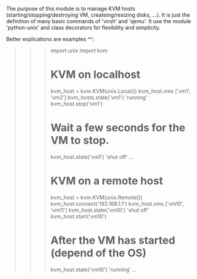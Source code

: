 The purpose of this module is to manage KVM hosts (starting/stopping/destroying VM, createing/resizing disks, ...). It is just the definition of many basic commands of 'virsh' and 'qemu'. It use the module 'python-unix' and class decorators for flexibility and simplicity.

Better explications are examples ^^:

  >>> import unix
  >>> import kvm
  >>> # KVM on localhost
  >>> kvm_host = kvm.KVM(unix.Local())
  >>> kvm_host.vms
  >>>   ['vm1', 'vm2']
  >>> kvm_hosts.state('vm1')
  >>>   'running'
  >>> kvm_host.stop('vm1')
  >>> # Wait a few seconds for the VM to stop.
  >>> kvm_host.state('vm1')
  >>>  'shut off'
  >>> ...
  >>>
  >>> # KVM on a remote host
  >>> kvm_host = kvm.KVM(unix.Remote())
  >>> kvm_host.connect('192.168.1.1')
  >>> kvm_host.vms
  >>> ['vm10', 'vm11']
  >>> kvm_host.state('vm10')
  >>>  'shut off'
  >>> kvm_host.start('vm10')
  >>> # After the VM has started (depend of the OS)
  >>> kvm_host.state('vm10')
  >>>  'running'
  >>> ...
